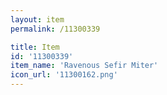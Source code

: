 ```yaml
---
layout: item
permalink: /11300339

title: Item
id: '11300339'
item_name: 'Ravenous Sefir Miter'
icon_url: '11300162.png'
---
```

